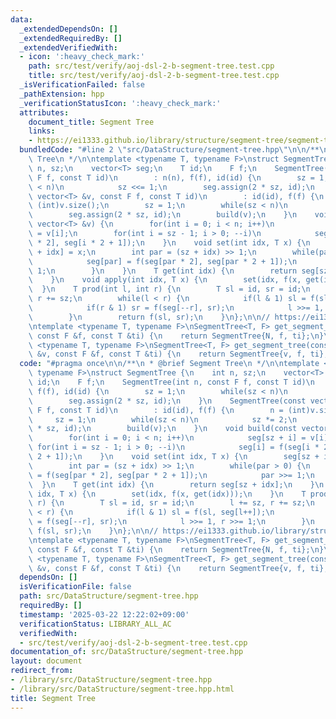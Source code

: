 ```yaml
---
data:
  _extendedDependsOn: []
  _extendedRequiredBy: []
  _extendedVerifiedWith:
  - icon: ':heavy_check_mark:'
    path: src/test/verify/aoj-dsl-2-b-segment-tree.test.cpp
    title: src/test/verify/aoj-dsl-2-b-segment-tree.test.cpp
  _isVerificationFailed: false
  _pathExtension: hpp
  _verificationStatusIcon: ':heavy_check_mark:'
  attributes:
    document_title: Segment Tree
    links:
    - https://ei1333.github.io/library/structure/segment-tree/segment-tree.hpp
  bundledCode: "#line 2 \"src/DataStructure/segment-tree.hpp\"\n\n/**\n * @brief Segment\
    \ Tree\n */\n\ntemplate <typename T, typename F>\nstruct SegmentTree {\n    int\
    \ n, sz;\n    vector<T> seg;\n    T id;\n    F f;\n    SegmentTree(int n, const\
    \ F f, const T id)\n        : n(n), f(f), id(id) {\n        sz = 1;\n        while(sz\
    \ < n)\n            sz <<= 1;\n        seg.assign(2 * sz, id);\n    }\n    SegmentTree(const\
    \ vector<T> &v, const F f, const T id)\n        : id(id), f(f) {\n        n =\
    \ (int)v.size();\n        sz = 1;\n        while(sz < n)\n            sz *= 2;\n\
    \        seg.assign(2 * sz, id);\n        build(v);\n    }\n    void build(const\
    \ vector<T> &v) {\n        for(int i = 0; i < n; i++)\n            seg[sz + i]\
    \ = v[i];\n        for(int i = sz - 1; i > 0; --i)\n            seg[i] = f(seg[i\
    \ * 2], seg[i * 2 + 1]);\n    }\n    void set(int idx, T x) {\n        seg[sz\
    \ + idx] = x;\n        int par = (sz + idx) >> 1;\n        while(par > 0) {\n\
    \            seg[par] = f(seg[par * 2], seg[par * 2 + 1]);\n            par >>=\
    \ 1;\n        }\n    }\n    T get(int idx) {\n        return seg[sz + idx];\n\
    \    }\n    void apply(int idx, T x) {\n        set(idx, f(x, get(idx)));\n  \
    \  }\n    T prod(int l, int r) {\n        T sl = id, sr = id;\n        l += sz,\
    \ r += sz;\n        while(l < r) {\n            if(l & 1) sl = f(sl, seg[l++]);\n\
    \            if(r & 1) sr = f(seg[--r], sr);\n            l >>= 1, r >>= 1;\n\
    \        }\n        return f(sl, sr);\n    }\n};\n\n// https://ei1333.github.io/library/structure/segment-tree/segment-tree.hpp\n\
    \ntemplate <typename T, typename F>\nSegmentTree<T, F> get_segment_tree(int N,\
    \ const F &f, const T &ti) {\n    return SegmentTree{N, f, ti};\n}\n\ntemplate\
    \ <typename T, typename F>\nSegmentTree<T, F> get_segment_tree(const vector<T>\
    \ &v, const F &f, const T &ti) {\n    return SegmentTree{v, f, ti};\n}\n"
  code: "#pragma once\n\n/**\n * @brief Segment Tree\n */\n\ntemplate <typename T,\
    \ typename F>\nstruct SegmentTree {\n    int n, sz;\n    vector<T> seg;\n    T\
    \ id;\n    F f;\n    SegmentTree(int n, const F f, const T id)\n        : n(n),\
    \ f(f), id(id) {\n        sz = 1;\n        while(sz < n)\n            sz <<= 1;\n\
    \        seg.assign(2 * sz, id);\n    }\n    SegmentTree(const vector<T> &v, const\
    \ F f, const T id)\n        : id(id), f(f) {\n        n = (int)v.size();\n   \
    \     sz = 1;\n        while(sz < n)\n            sz *= 2;\n        seg.assign(2\
    \ * sz, id);\n        build(v);\n    }\n    void build(const vector<T> &v) {\n\
    \        for(int i = 0; i < n; i++)\n            seg[sz + i] = v[i];\n       \
    \ for(int i = sz - 1; i > 0; --i)\n            seg[i] = f(seg[i * 2], seg[i *\
    \ 2 + 1]);\n    }\n    void set(int idx, T x) {\n        seg[sz + idx] = x;\n\
    \        int par = (sz + idx) >> 1;\n        while(par > 0) {\n            seg[par]\
    \ = f(seg[par * 2], seg[par * 2 + 1]);\n            par >>= 1;\n        }\n  \
    \  }\n    T get(int idx) {\n        return seg[sz + idx];\n    }\n    void apply(int\
    \ idx, T x) {\n        set(idx, f(x, get(idx)));\n    }\n    T prod(int l, int\
    \ r) {\n        T sl = id, sr = id;\n        l += sz, r += sz;\n        while(l\
    \ < r) {\n            if(l & 1) sl = f(sl, seg[l++]);\n            if(r & 1) sr\
    \ = f(seg[--r], sr);\n            l >>= 1, r >>= 1;\n        }\n        return\
    \ f(sl, sr);\n    }\n};\n\n// https://ei1333.github.io/library/structure/segment-tree/segment-tree.hpp\n\
    \ntemplate <typename T, typename F>\nSegmentTree<T, F> get_segment_tree(int N,\
    \ const F &f, const T &ti) {\n    return SegmentTree{N, f, ti};\n}\n\ntemplate\
    \ <typename T, typename F>\nSegmentTree<T, F> get_segment_tree(const vector<T>\
    \ &v, const F &f, const T &ti) {\n    return SegmentTree{v, f, ti};\n}"
  dependsOn: []
  isVerificationFile: false
  path: src/DataStructure/segment-tree.hpp
  requiredBy: []
  timestamp: '2025-03-22 12:22:02+09:00'
  verificationStatus: LIBRARY_ALL_AC
  verifiedWith:
  - src/test/verify/aoj-dsl-2-b-segment-tree.test.cpp
documentation_of: src/DataStructure/segment-tree.hpp
layout: document
redirect_from:
- /library/src/DataStructure/segment-tree.hpp
- /library/src/DataStructure/segment-tree.hpp.html
title: Segment Tree
---
```

